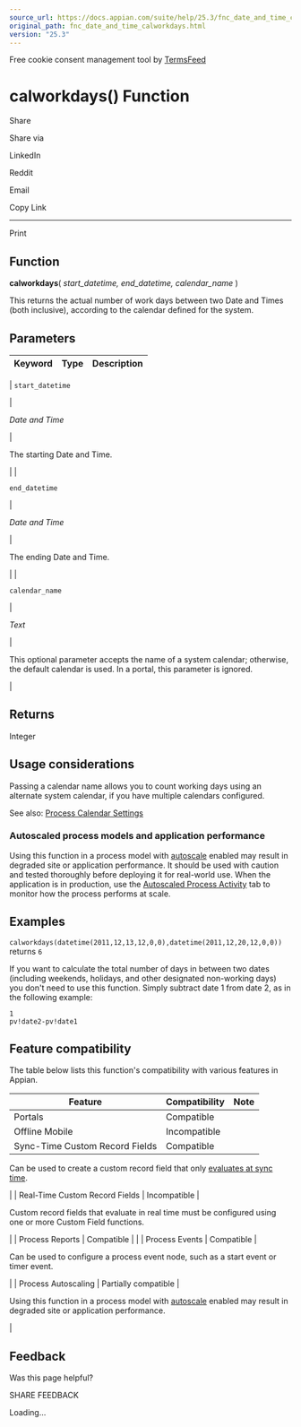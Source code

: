 ```yaml
---
source_url: https://docs.appian.com/suite/help/25.3/fnc_date_and_time_calworkdays.html
original_path: fnc_date_and_time_calworkdays.html
version: "25.3"
---
```


Free cookie consent management tool by [TermsFeed](https://www.termsfeed.com/)

# calworkdays() Function

Share

Share via

LinkedIn

Reddit

Email

Copy Link

* * *

Print

## Function

**calworkdays**( _start\_datetime, end\_datetime, calendar\_name_ )

This returns the actual number of work days between two Date and Times (both inclusive), according to the calendar defined for the system.

## Parameters

| Keyword | Type | Description |
| --- | --- | --- |
|
`start_datetime`

 |

_Date and Time_

 |

The starting Date and Time.

 |
|

`end_datetime`

 |

_Date and Time_

 |

The ending Date and Time.

 |
|

`calendar_name`

 |

_Text_

 |

This optional parameter accepts the name of a system calendar; otherwise, the default calendar is used. In a portal, this parameter is ignored.

 |

## Returns

Integer

## Usage considerations

Passing a calendar name allows you to count working days using an alternate system calendar, if you have multiple calendars configured.

See also: [Process Calendar Settings](Process_Calendar_Settings.html)

### Autoscaled process models and application performance

Using this function in a process model with [autoscale](autoscale-processes.html) enabled may result in degraded site or application performance. It should be used with caution and tested thoroughly before deploying it for real-world use. When the application is in production, use the [Autoscaled Process Activity](monitoring-autoscaled-processes.html) tab to monitor how the process performs at scale.

## Examples

`calworkdays(datetime(2011,12,13,12,0,0),datetime(2011,12,20,12,0,0))` returns `6`

If you want to calculate the total number of days in between two dates (including weekends, holidays, and other designated non-working days) you don't need to use this function. Simply subtract date 1 from date 2, as in the following example:

```
1
pv!date2-pv!date1
```

## Feature compatibility

The table below lists this function's compatibility with various features in Appian.

| Feature | Compatibility | Note |
| --- | --- | --- |
| Portals | Compatible |  |
| Offline Mobile | Incompatible |  |
| Sync-Time Custom Record Fields | Compatible |
Can be used to create a custom record field that only [evaluates at sync time](custom-record-fields.html#prodlink-sync-time-evaluations).

 |
| Real-Time Custom Record Fields | Incompatible |

Custom record fields that evaluate in real time must be configured using one or more Custom Field functions.

 |
| Process Reports | Compatible |  |
| Process Events | Compatible |

Can be used to configure a process event node, such as a start event or timer event.

 |
| Process Autoscaling | Partially compatible |

Using this function in a process model with [autoscale](autoscale-processes.html) enabled may result in degraded site or application performance.

 |

## Feedback

Was this page helpful?

SHARE FEEDBACK

Loading...